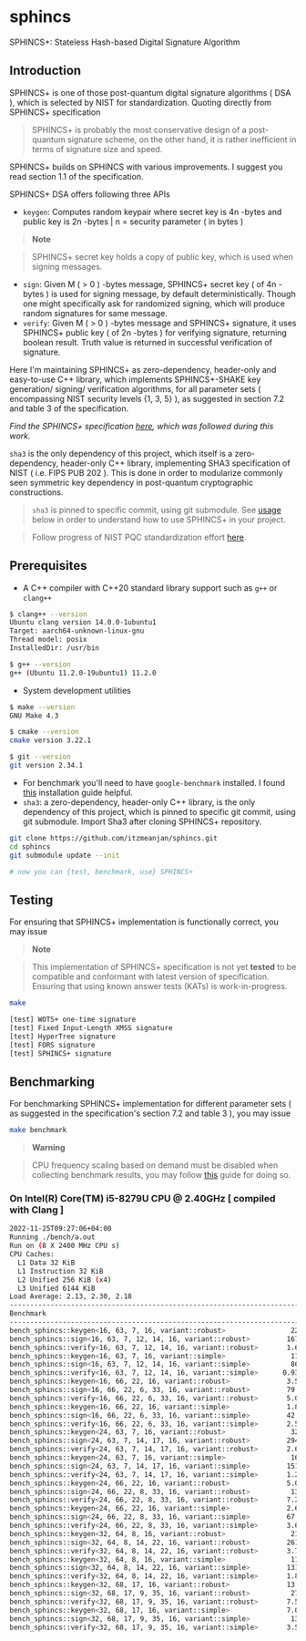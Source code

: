 # sphincs
SPHINCS+: Stateless Hash-based Digital Signature Algorithm

## Introduction

SPHINCS+ is one of those post-quantum digital signature algorithms ( DSA ), which is selected by NIST for standardization. Quoting directly from SPHINCS+ specification

> SPHINCS+ is probably the most conservative design of a post-quantum signature scheme, on the other hand, it is rather inefficient in terms of signature size and speed.

SPHINCS+ builds on SPHINCS with various improvements. I suggest you read section 1.1 of the specification. 

SPHINCS+ DSA offers following three APIs

- `keygen`: Computes random keypair where secret key is 4n -bytes and public key is 2n -bytes | n = security parameter ( in bytes )

>**Note** 

> SPHINCS+ secret key holds a copy of public key, which is used when signing messages.

- `sign`: Given M ( > 0 ) -bytes message, SPHINCS+ secret key ( of 4n -bytes ) is used for signing message, by default deterministically. Though one might specifically ask for randomized signing, which will produce random signatures for same message. 
- `verify`: Given M ( > 0 ) -bytes message and SPHINCS+ signature, it uses SPHINCS+ public key ( of 2n -bytes ) for verifying signature, returning boolean result. Truth value is returned in successful verification of signature.

Here I'm maintaining SPHINCS+ as zero-dependency, header-only and easy-to-use C++ library, which implements SPHINCS+-SHAKE key generation/ signing/ verification algorithms, for all parameter sets ( encompassing NIST security levels {1, 3, 5} ), as suggested in section 7.2 and table 3 of the specification. 

*Find the SPHINCS+ specification [here](https://sphincs.org/data/sphincs+-r3.1-specification.pdf), which was followed during this work.*

`sha3` is the only dependency of this project, which itself is a zero-dependency, header-only C++ library, implementing SHA3 specification of NIST ( i.e. FIPS PUB 202 ). This is done in order to modularize commonly seen symmetric key dependency in post-quantum cryptographic constructions.

> `sha3` is pinned to specific commit, using git submodule. See [usage](#usage) below in order to understand how to use SPHINCS+ in your project.

> Follow progress of NIST PQC standardization effort [here](https://csrc.nist.gov/projects/post-quantum-cryptography).

## Prerequisites

- A C++ compiler with C++20 standard library support such as `g++` or `clang++`

```bash
$ clang++ --version
Ubuntu clang version 14.0.0-1ubuntu1
Target: aarch64-unknown-linux-gnu
Thread model: posix
InstalledDir: /usr/bin

$ g++ --version
g++ (Ubuntu 11.2.0-19ubuntu1) 11.2.0
```

- System development utilities

```bash
$ make --version
GNU Make 4.3

$ cmake --version
cmake version 3.22.1

$ git --version
git version 2.34.1
```

- For benchmark you'll need to have `google-benchmark` installed. I found [this](https://github.com/google/benchmark/tree/2257fa4#installation) installation guide helpful.
- `sha3`: a zero-dependency, header-only C++ library, is the only dependency of this project, which is pinned to specific git commit, using git submodule. Import Sha3 after cloning SPHINCS+ repository.

```bash
git clone https://github.com/itzmeanjan/sphincs.git
cd sphincs
git submodule update --init

# now you can {test, benchmark, use} SPHINCS+
```

## Testing

For ensuring that SPHINCS+ implementation is functionally correct, you may issue

>**Note**

> This implementation of SPHINCS+ specification is not yet **tested** to be compatible and conformant with latest version of specification. Ensuring that using known answer tests (KATs) is work-in-progress.

```bash
make

[test] WOTS+ one-time signature
[test] Fixed Input-Length XMSS signature
[test] HyperTree signature
[test] FORS signature
[test] SPHINCS+ signature
```

## Benchmarking

For benchmarking SPHINCS+ implementation for different parameter sets ( as suggested in the specification's section 7.2 and table 3 ), you may issue


```bash
make benchmark
```

>**Warning**

> CPU frequency scaling based on demand must be disabled when collecting benchmark results, you may follow [this](https://github.com/google/benchmark/blob/2257fa4/docs/user_guide.md#disabling-cpu-frequency-scaling) guide for doing so.

### On Intel(R) Core(TM) i5-8279U CPU @ 2.40GHz [ compiled with Clang ]

```bash
2022-11-25T09:27:06+04:00
Running ./bench/a.out
Run on (8 X 2400 MHz CPU s)
CPU Caches:
  L1 Data 32 KiB
  L1 Instruction 32 KiB
  L2 Unified 256 KiB (x4)
  L3 Unified 6144 KiB
Load Average: 2.13, 2.30, 2.18
------------------------------------------------------------------------------------------------------------------------
Benchmark                                                              Time             CPU   Iterations UserCounters...
------------------------------------------------------------------------------------------------------------------------
bench_sphincs::keygen<16, 63, 7, 16, variant::robust>                222 ms          222 ms            3 items_per_second=4.50176/s
bench_sphincs::sign<16, 63, 7, 12, 14, 16, variant::robust>         1677 ms         1672 ms            1 items_per_second=0.598001/s
bench_sphincs::verify<16, 63, 7, 12, 14, 16, variant::robust>       1.64 ms         1.64 ms          407 items_per_second=609.5/s
bench_sphincs::keygen<16, 63, 7, 16, variant::simple>                115 ms          115 ms            6 items_per_second=8.68595/s
bench_sphincs::sign<16, 63, 7, 12, 14, 16, variant::simple>          867 ms          866 ms            1 items_per_second=1.1549/s
bench_sphincs::verify<16, 63, 7, 12, 14, 16, variant::simple>      0.931 ms        0.901 ms          832 items_per_second=1.1096k/s
bench_sphincs::keygen<16, 66, 22, 16, variant::robust>              3.51 ms         3.51 ms          200 items_per_second=284.961/s
bench_sphincs::sign<16, 66, 22, 6, 33, 16, variant::robust>         79.9 ms         79.9 ms            9 items_per_second=12.5232/s
bench_sphincs::verify<16, 66, 22, 6, 33, 16, variant::robust>       5.02 ms         5.02 ms          142 items_per_second=199.182/s
bench_sphincs::keygen<16, 66, 22, 16, variant::simple>              1.84 ms         1.84 ms          379 items_per_second=544.778/s
bench_sphincs::sign<16, 66, 22, 6, 33, 16, variant::simple>         42.1 ms         42.0 ms           17 items_per_second=23.8371/s
bench_sphincs::verify<16, 66, 22, 6, 33, 16, variant::simple>       2.51 ms         2.50 ms          281 items_per_second=399.405/s
bench_sphincs::keygen<24, 63, 7, 16, variant::robust>                325 ms          325 ms            2 items_per_second=3.08016/s
bench_sphincs::sign<24, 63, 7, 14, 17, 16, variant::robust>         2946 ms         2931 ms            1 items_per_second=0.341142/s
bench_sphincs::verify<24, 63, 7, 14, 17, 16, variant::robust>       2.62 ms         2.62 ms          268 items_per_second=381.546/s
bench_sphincs::keygen<24, 63, 7, 16, variant::simple>                167 ms          167 ms            4 items_per_second=5.97663/s
bench_sphincs::sign<24, 63, 7, 14, 17, 16, variant::simple>         1511 ms         1510 ms            1 items_per_second=0.662078/s
bench_sphincs::verify<24, 63, 7, 14, 17, 16, variant::simple>       1.20 ms         1.20 ms          556 items_per_second=834.249/s
bench_sphincs::keygen<24, 66, 22, 16, variant::robust>              5.07 ms         5.07 ms          135 items_per_second=197.35/s
bench_sphincs::sign<24, 66, 22, 8, 33, 16, variant::robust>          131 ms          131 ms            5 items_per_second=7.66252/s
bench_sphincs::verify<24, 66, 22, 8, 33, 16, variant::robust>       7.25 ms         7.25 ms           94 items_per_second=137.998/s
bench_sphincs::keygen<24, 66, 22, 16, variant::simple>              2.65 ms         2.65 ms          262 items_per_second=377.906/s
bench_sphincs::sign<24, 66, 22, 8, 33, 16, variant::simple>         67.8 ms         67.8 ms           10 items_per_second=14.7528/s
bench_sphincs::verify<24, 66, 22, 8, 33, 16, variant::simple>       3.64 ms         3.63 ms          198 items_per_second=275.118/s
bench_sphincs::keygen<32, 64, 8, 16, variant::robust>                212 ms          212 ms            3 items_per_second=4.72376/s
bench_sphincs::sign<32, 64, 8, 14, 22, 16, variant::robust>         2613 ms         2597 ms            1 items_per_second=0.38507/s
bench_sphincs::verify<32, 64, 8, 14, 22, 16, variant::robust>       3.71 ms         3.71 ms          194 items_per_second=269.51/s
bench_sphincs::keygen<32, 64, 8, 16, variant::simple>                110 ms          110 ms            6 items_per_second=9.0641/s
bench_sphincs::sign<32, 64, 8, 14, 22, 16, variant::simple>         1312 ms         1312 ms            1 items_per_second=0.762404/s
bench_sphincs::verify<32, 64, 8, 14, 22, 16, variant::simple>       1.85 ms         1.85 ms          373 items_per_second=541.151/s
bench_sphincs::keygen<32, 68, 17, 16, variant::robust>              13.3 ms         13.3 ms           52 items_per_second=75.0826/s
bench_sphincs::sign<32, 68, 17, 9, 35, 16, variant::robust>          271 ms          270 ms            3 items_per_second=3.70055/s
bench_sphincs::verify<32, 68, 17, 9, 35, 16, variant::robust>       7.52 ms         7.52 ms           89 items_per_second=133.047/s
bench_sphincs::keygen<32, 68, 17, 16, variant::simple>              7.06 ms         7.05 ms           99 items_per_second=141.776/s
bench_sphincs::sign<32, 68, 17, 9, 35, 16, variant::simple>          139 ms          139 ms            5 items_per_second=7.19876/s
bench_sphincs::verify<32, 68, 17, 9, 35, 16, variant::simple>       3.57 ms         3.57 ms          190 items_per_second=279.987/s
```
